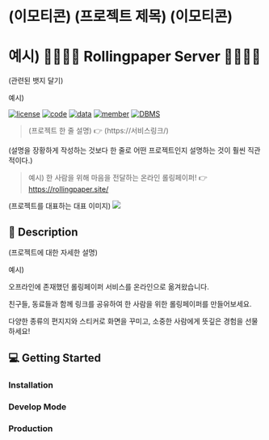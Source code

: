# (이모티콘) (프로젝트 제목) (이모티콘)
# 예시) 👨‍👩‍👦‍👦 Rollingpaper Server 👨‍👩‍👦‍👦 

(관련된 뱃지 달기)

예시)

[![license](https://img.shields.io/badge/License-AGPL-red)](https://github.com/NDjust/Generate-HeadLine/blob/master/LICENSE)
[![code](https://img.shields.io/badge/Code-Python3.7-blue)](https://docs.python.org/3/license.html)
[![data](https://img.shields.io/badge/Data-news-blueviolet)](https://news.chosun.com/ranking/list.html)
[![member](https://img.shields.io/badge/Project-Member-brightgreen)](https://github.com/NDjust/Generate-HeadLine/blob/Feature_README/README.md#participation-member)
[![DBMS](https://img.shields.io/badge/DBMS-MySQL-orange)](https://www.mysql.com/downloads/)

> (프로젝트 한 줄 설명) 👉 (https://서비스링크/)

(설명을 장황하게 작성하는 것보다 한 줄로 어떤 프로젝트인지 설명하는 것이 훨씬 직관적이다.)

> 예시) 한 사람을 위해 마음을 전달하는 온라인 롤링페이퍼! 👉 https://rollingpaper.site/


(프로젝트를 대표하는 대표 이미지)
![](https://user-images.githubusercontent.com/38487811/90950455-85d36700-e48c-11ea-9b79-72b5dcb6c6d6.png)

## 📖 Description

(프로젝트에 대한 자세한 설명)

예시)

오프라인에 존재했던 롤링페이퍼 서비스를 온라인으로 옮겨왔습니다.

친구들, 동료들과 함께 링크를 공유하여 한 사람을 위한 롤링페이퍼를 만들어보세요.

다양한 종류의 편지지와 스티커로 화면을 꾸미고, 소중한 사람에게 뜻깊은 경험을 선물하세요!

## 💻 Getting Started
### Installation

### Develop Mode

### Production
